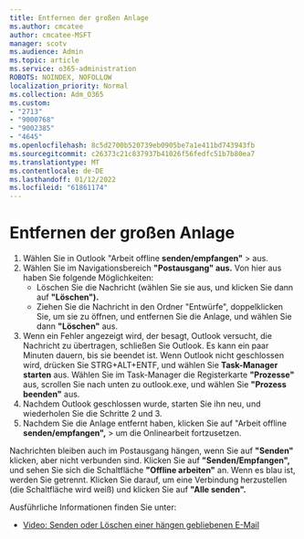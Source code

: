 ```yaml
---
title: Entfernen der großen Anlage
ms.author: cmcatee
author: cmcatee-MSFT
manager: scotv
ms.audience: Admin
ms.topic: article
ms.service: o365-administration
ROBOTS: NOINDEX, NOFOLLOW
localization_priority: Normal
ms.collection: Adm_O365
ms.custom:
- "2713"
- "9000768"
- "9002385"
- "4645"
ms.openlocfilehash: 8c5d2700b520739eb0905be7a1e411bd743943fb
ms.sourcegitcommit: c26373c21c837937b41026f56fedfc51b7b80ea7
ms.translationtype: MT
ms.contentlocale: de-DE
ms.lasthandoff: 01/12/2022
ms.locfileid: "61861174"
---
```

# <a name="remove-the-large-attachment"></a>Entfernen der großen Anlage

1. Wählen Sie in Outlook "Arbeit offline **senden/empfangen"**  >  aus. 
2. Wählen Sie im Navigationsbereich **"Postausgang" aus.** Von hier aus haben Sie folgende Möglichkeiten: 
    - Löschen Sie die Nachricht (wählen Sie sie aus, und klicken Sie dann auf **"Löschen").**
    - Ziehen Sie die Nachricht in den Ordner "Entwürfe", doppelklicken Sie, um sie zu öffnen, und entfernen Sie die Anlage, und wählen Sie dann **"Löschen"** aus.
3. Wenn ein Fehler angezeigt wird, der besagt, Outlook versucht, die Nachricht zu übertragen, schließen Sie Outlook. Es kann ein paar Minuten dauern, bis sie beendet ist. Wenn Outlook nicht geschlossen wird, drücken Sie STRG+ALT+ENTF, und wählen Sie **Task-Manager starten** aus. Wählen Sie im Task-Manager die Registerkarte **"Prozesse"** aus, scrollen Sie nach unten zu outlook.exe, und wählen Sie **"Prozess beenden"** aus.
4. Nachdem Outlook geschlossen wurde, starten Sie ihn neu, und wiederholen Sie die Schritte 2 und 3. 
5. Nachdem Sie die Anlage entfernt haben, klicken Sie auf "Arbeit offline **senden/empfangen",**  >   um die Onlinearbeit fortzusetzen. 

Nachrichten bleiben auch im Postausgang hängen, wenn Sie auf **"Senden"** klicken, aber nicht verbunden sind. Klicken Sie auf **"Senden/Empfangen",** und sehen Sie sich die Schaltfläche **"Offline arbeiten"** an. Wenn es blau ist, werden Sie getrennt. Klicken Sie darauf, um eine Verbindung herzustellen (die Schaltfläche wird weiß) und klicken Sie auf **"Alle senden".**
 
 Ausführliche Informationen finden Sie unter:
- [Video: Senden oder Löschen einer hängen gebliebenen E-Mail](https://support.office.com/article/Video-Send-or-delete-an-email-stuck-in-your-outbox-26d5d34a-4e5f-444a-a9e8-44db04a94dec) 